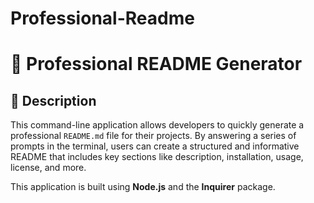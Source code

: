 # Professional-Readme

# 📘 Professional README Generator

## 📝 Description

This command-line application allows developers to quickly generate a professional `README.md` file for their projects. By answering a series of prompts in the terminal, users can create a structured and informative README that includes key sections like description, installation, usage, license, and more.

This application is built using **Node.js** and the **Inquirer** package.
